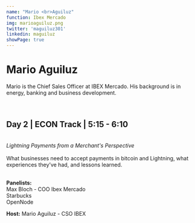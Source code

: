 ```yaml
---
name: "Mario <br>Aguiluz"
function: Ibex Mercado
img: marioaguiluz.png
twitter: 'maguiluz301'
linkedin: maguiluz
showPage: true
---
```


# Mario Aguiluz
Mario is the Chief Sales Officer at IBEX Mercado. His background is in energy, banking and business development.  
<br><br>

## Day 2 | ECON Track | 5:15 - 6:10
<br>
<i>Lightning Payments from a Merchant's Perspective</i><br><br>
What businesses need to accept payments in bitcoin and Lightning, what experiences they’ve had, and lessons learned. <br><br>

<b>Panelists:</b><br>
Max Bloch - COO Ibex Mercado <br>
Starbucks <br>
OpenNode <br>

<b>Host:</b> Mario Aguiluz - CSO IBEX
<br><br>


